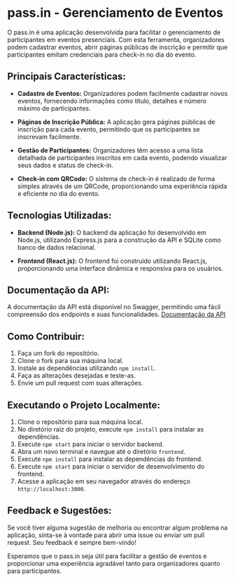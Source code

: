 # pass.in - Gerenciamento de Eventos

O pass.in é uma aplicação desenvolvida para facilitar o gerenciamento de participantes em eventos presenciais. Com esta ferramenta, organizadores podem cadastrar eventos, abrir páginas públicas de inscrição e permitir que participantes emitam credenciais para check-in no dia do evento.

## Principais Características:

- **Cadastro de Eventos:** Organizadores podem facilmente cadastrar novos eventos, fornecendo informações como título, detalhes e número máximo de participantes.

- **Páginas de Inscrição Pública:** A aplicação gera páginas públicas de inscrição para cada evento, permitindo que os participantes se inscrevam facilmente.

- **Gestão de Participantes:** Organizadores têm acesso a uma lista detalhada de participantes inscritos em cada evento, podendo visualizar seus dados e status de check-in.

- **Check-in com QRCode:** O sistema de check-in é realizado de forma simples através de um QRCode, proporcionando uma experiência rápida e eficiente no dia do evento.

## Tecnologias Utilizadas:

- **Backend (Node.js):** O backend da aplicação foi desenvolvido em Node.js, utilizando Express.js para a construção da API e SQLite como banco de dados relacional.

- **Frontend (React.js):** O frontend foi construído utilizando React.js, proporcionando uma interface dinâmica e responsiva para os usuários.

## Documentação da API:

A documentação da API está disponível no Swagger, permitindo uma fácil compreensão dos endpoints e suas funcionalidades. [Documentação da API](https://nlw-unite-nodejs.onrender.com/docs)

## Como Contribuir:

1. Faça um fork do repositório.
2. Clone o fork para sua máquina local.
3. Instale as dependências utilizando `npm install`.
4. Faça as alterações desejadas e teste-as.
5. Envie um pull request com suas alterações.

## Executando o Projeto Localmente:

1. Clone o repositório para sua máquina local.
2. No diretório raiz do projeto, execute `npm install` para instalar as dependências.
3. Execute `npm start` para iniciar o servidor backend.
4. Abra um novo terminal e navegue até o diretório `frontend`.
5. Execute `npm install` para instalar as dependências do frontend.
6. Execute `npm start` para iniciar o servidor de desenvolvimento do frontend.
7. Acesse a aplicação em seu navegador através do endereço `http://localhost:3000`.

## Feedback e Sugestões:

Se você tiver alguma sugestão de melhoria ou encontrar algum problema na aplicação, sinta-se à vontade para abrir uma issue ou enviar um pull request. Seu feedback é sempre bem-vindo!

Esperamos que o pass.in seja útil para facilitar a gestão de eventos e proporcionar uma experiência agradável tanto para organizadores quanto para participantes.
